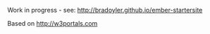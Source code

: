 Work in progress - see: http://bradoyler.github.io/ember-startersite 

Based on http://w3portals.com

